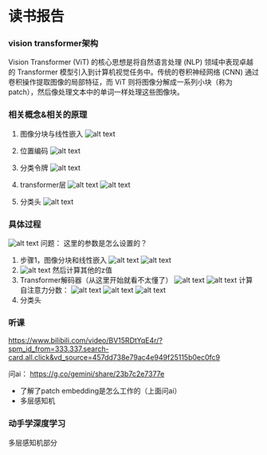 # 读书报告

### vision transformer架构

Vision Transformer (ViT) 的核心思想是将自然语言处理 (NLP) 领域中表现卓越的 Transformer 模型引入到计算机视觉任务中。传统的卷积神经网络 (CNN) 通过卷积操作提取图像的局部特征，而 ViT 则将图像分解成一系列小块（称为 patch），然后像处理文本中的单词一样处理这些图像块。

### 相关概念&相关的原理

1. 图像分块与线性嵌入
![alt text](image-21.png)

2. 位置编码
![alt text](image-22.png)

3. 分类令牌
![alt text](image-23.png)

4. transformer层
![alt text](image-24.png)
![alt text](image-25.png)

5. 分类头
![alt text](image-26.png)

### 具体过程

![alt text](image-27.png)
问题： 这里的参数是怎么设置的？

1. 步骤1，图像分块和线性嵌入
![alt text](image-28.png)
![alt text](image-29.png)
2. ![alt text](image-30.png)
然后计算其他的z值
3. Transformer解码器（从这里开始就看不太懂了）
![alt text](image-31.png)
![alt text](image-32.png)
计算自注意力分数：
![alt text](image-33.png)
![alt text](image-34.png)
![alt text](image-35.png)
4. 分类头

### 听课
https://www.bilibili.com/video/BV15RDtYqE4r/?spm_id_from=333.337.search-card.all.click&vd_source=457dd738e79ac4e949f25115b0ec0fc9

问ai：
https://g.co/gemini/share/23b7c2e7377e

- 了解了patch embedding是怎么工作的（上面问ai）
- 多层感知机

### 动手学深度学习

多层感知机部分


